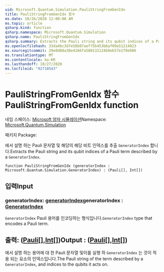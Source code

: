 ```yaml
---
uid: Microsoft.Quantum.Simulation.PauliStringFromGenIdx
title: PauliStringFromGenIdx 함수
ms.date: 10/26/2020 12:00:00 AM
ms.topic: article
qsharp.kind: function
qsharp.namespace: Microsoft.Quantum.Simulation
qsharp.name: PauliStringFromGenIdx
qsharp.summary: Extracts the Pauli string and its qubit indices of a Pauli term described by a `GeneratorIndex`.
ms.openlocfilehash: 33da4bc3d7e58b87aef75b453b6af09a51214923
ms.sourcegitcommit: 29e0d88a30e4166fa580132124b0eb57e1f0e986
ms.translationtype: MT
ms.contentlocale: ko-KR
ms.lasthandoff: 10/27/2020
ms.locfileid: "92710543"
---
```

# <a name="paulistringfromgenidx-function"></a><span data-ttu-id="0b72c-102">PauliStringFromGenIdx 함수</span><span class="sxs-lookup"><span data-stu-id="0b72c-102">PauliStringFromGenIdx function</span></span>

<span data-ttu-id="0b72c-103">네임 스페이스: [Microsoft 양자 시뮬레이션](xref:Microsoft.Quantum.Simulation)</span><span class="sxs-lookup"><span data-stu-id="0b72c-103">Namespace: [Microsoft.Quantum.Simulation](xref:Microsoft.Quantum.Simulation)</span></span>

<span data-ttu-id="0b72c-104">패키지 [](https://nuget.org/packages/)</span><span class="sxs-lookup"><span data-stu-id="0b72c-104">Package: [](https://nuget.org/packages/)</span></span>


<span data-ttu-id="0b72c-105">에서 설명 하는 Pauli 문자열 및 해당의 해당 비트 인덱스를 추출 `GeneratorIndex` 합니다.</span><span class="sxs-lookup"><span data-stu-id="0b72c-105">Extracts the Pauli string and its qubit indices of a Pauli term described by a `GeneratorIndex`.</span></span>

```qsharp
function PauliStringFromGenIdx (generatorIndex : Microsoft.Quantum.Simulation.GeneratorIndex) : (Pauli[], Int[])
```


## <a name="input"></a><span data-ttu-id="0b72c-106">입력</span><span class="sxs-lookup"><span data-stu-id="0b72c-106">Input</span></span>

### <a name="generatorindex--generatorindex"></a><span data-ttu-id="0b72c-107">generatorIndex: [generatorIndex](xref:Microsoft.Quantum.Simulation.GeneratorIndex)</span><span class="sxs-lookup"><span data-stu-id="0b72c-107">generatorIndex : [GeneratorIndex](xref:Microsoft.Quantum.Simulation.GeneratorIndex)</span></span>

<span data-ttu-id="0b72c-108">`GeneratorIndex` Pauli 용어를 인코딩하는 형식입니다.</span><span class="sxs-lookup"><span data-stu-id="0b72c-108">`GeneratorIndex` type that encodes a Pauli term.</span></span>



## <a name="output--pauliint"></a><span data-ttu-id="0b72c-109">출력: ([Pauli](xref:microsoft.quantum.lang-ref.pauli)[],[Int](xref:microsoft.quantum.lang-ref.int)[])</span><span class="sxs-lookup"><span data-stu-id="0b72c-109">Output : ([Pauli](xref:microsoft.quantum.lang-ref.pauli)[],[Int](xref:microsoft.quantum.lang-ref.int)[])</span></span>

<span data-ttu-id="0b72c-110">에서 설명 하는 용어에 대 한 Pauli 문자열 및이를 실행 하 `GeneratorIndex` 는 것이 적용 되는 요소의 인덱스입니다.</span><span class="sxs-lookup"><span data-stu-id="0b72c-110">The Pauli string of the term described by a `GeneratorIndex`, and indices to the qubits it acts on.</span></span>